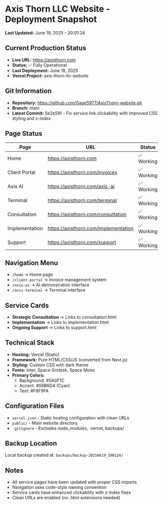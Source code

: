 # Axis Thorn LLC Website - Deployment Snapshot
**Last Updated:** June 19, 2025 - 20:01:24

## Current Production Status
- **Live URL:** https://axisthorn.com
- **Status:** ✅ Fully Operational
- **Last Deployment:** June 19, 2025
- **Vercel Project:** axis-thorn-llc-website

## Git Information
- **Repository:** https://github.com/Gage5977/AxisThorn-website.git
- **Branch:** main
- **Latest Commit:** 5e2e56f - Fix service link clickability with improved CSS styling and z-index

## Page Status
| Page | URL | Status |
|------|-----|--------|
| Home | https://axisthorn.com | ✅ Working |
| Client Portal | https://axisthorn.com/invoices | ✅ Working |
| Axis AI | https://axisthorn.com/axis-ai | ✅ Working |
| Terminal | https://axisthorn.com/terminal | ✅ Working |
| Consultation | https://axisthorn.com/consultation | ✅ Working |
| Implementation | https://axisthorn.com/implementation | ✅ Working |
| Support | https://axisthorn.com/support | ✅ Working |

## Navigation Menu
- `/home` → Home page
- `/client-portal` → Invoice management system
- `/axis-ai` → AI demonstration interface
- `/axis-terminal` → Terminal interface

## Service Cards
- **Strategic Consultation** → Links to consultation.html
- **Implementation** → Links to implementation.html
- **Ongoing Support** → Links to support.html

## Technical Stack
- **Hosting:** Vercel (Static)
- **Framework:** Pure HTML/CSS/JS (converted from Next.js)
- **Styling:** Custom CSS with dark theme
- **Fonts:** Inter, Space Grotesk, Space Mono
- **Primary Colors:** 
  - Background: #0A0F1C
  - Accent: #06B6D4 (Cyan)
  - Text: #F8F9FA

## Configuration Files
- `vercel.json` - Static hosting configuration with clean URLs
- `public/` - Main website directory
- `.gitignore` - Excludes node_modules, .vercel, backups/

## Backup Location
Local backup created at: `backups/backup-20250619_200124/`

## Notes
- All service pages have been updated with proper CSS imports
- Navigation uses code-style naming convention
- Service cards have enhanced clickability with z-index fixes
- Clean URLs are enabled (no .html extensions needed)